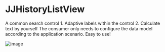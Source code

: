 # JJHistoryListView
A common search control 1. Adaptive labels within the control 2. Calculate text by yourself The consumer only needs to configure the data model according to the application scenario. Easy to use!



![image](https://raw.githubusercontent.com/Cjj016/JJHistoryListView/master/JJHistoryList/%E5%8E%86%E5%8F%B2%E6%90%9C%E7%B4%A2%E8%AE%B0%E5%BD%95%E6%8E%A7%E4%BB%B6%E6%BC%94%E7%A4%BA.gif)
